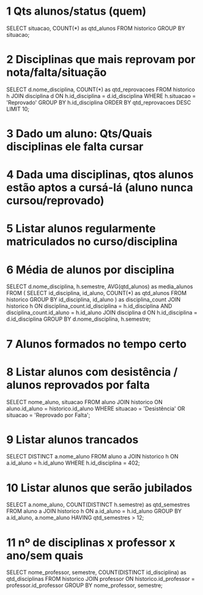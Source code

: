 # 1 Qts alunos/status (quem)
SELECT situacao, COUNT(*) as qtd_alunos
FROM historico
GROUP BY situacao;
# 2 Disciplinas que mais reprovam por nota/falta/situação
SELECT d.nome_disciplina, COUNT(*) as qtd_reprovacoes
FROM historico h
JOIN disciplina d ON h.id_disciplina = d.id_disciplina
WHERE h.situacao = 'Reprovado'
GROUP BY h.id_disciplina
ORDER BY qtd_reprovacoes DESC
LIMIT 10;
# 3 Dado um aluno: Qts/Quais disciplinas ele falta cursar
# 4 Dada uma disciplinas, qtos alunos estão aptos a cursá-lá (aluno nunca cursou/reprovado)
# 5 Listar alunos regularmente matriculados no curso/disciplina
# 6 Média de alunos por disciplina
SELECT d.nome_disciplina, h.semestre, AVG(qtd_alunos) as media_alunos
FROM (
    SELECT id_disciplina, id_aluno, COUNT(*) as qtd_alunos
    FROM historico
    GROUP BY id_disciplina, id_aluno
) as disciplina_count
JOIN historico h ON disciplina_count.id_disciplina = h.id_disciplina AND disciplina_count.id_aluno = h.id_aluno
JOIN disciplina d ON h.id_disciplina = d.id_disciplina
GROUP BY d.nome_disciplina, h.semestre;
# 7 Alunos formados no tempo certo
# 8 Listar alunos com desistência / alunos reprovados por falta
SELECT nome_aluno, situacao FROM aluno JOIN historico ON aluno.id_aluno = historico.id_aluno WHERE situacao = 'Desistência' OR situacao = 'Reprovado por Falta';
# 9 Listar alunos trancados
SELECT DISTINCT a.nome_aluno
FROM aluno a
JOIN historico h ON a.id_aluno = h.id_aluno
WHERE h.id_disciplina = 402;
# 10 Listar alunos que serão jubilados
SELECT a.nome_aluno, COUNT(DISTINCT h.semestre) as qtd_semestres
FROM aluno a
JOIN historico h ON a.id_aluno = h.id_aluno
GROUP BY a.id_aluno, a.nome_aluno
HAVING qtd_semestres > 12;
# 11 nº de disciplinas x professor x ano/sem quais
SELECT nome_professor, semestre, COUNT(DISTINCT id_disciplina) as qtd_disciplinas FROM historico JOIN professor ON historico.id_professor = professor.id_professor GROUP BY nome_professor, semestre;